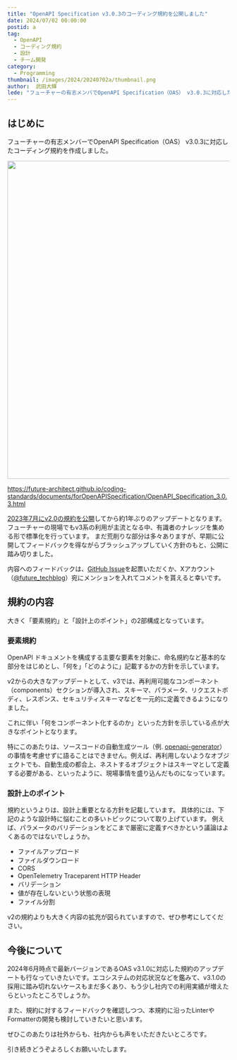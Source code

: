 ```yaml
---
title: "OpenAPI Specification v3.0.3のコーディング規約を公開しました"
date: 2024/07/02 00:00:00
postid: a
tag:
  - OpenAPI
  - コーディング規約
  - 設計
  - チーム開発
category:
  - Programming
thumbnail: /images/2024/20240702a/thumbnail.png
author:  武田大輝
lede: "フューチャーの有志メンバでOpenAPI Specification（OAS） v3.0.3に対応したコーディング規約を作成しました。"
---
```

## はじめに

フューチャーの有志メンバーでOpenAPI Specification（OAS） v3.0.3に対応したコーディング規約を作成しました。

<a href="https://future-architect.github.io/coding-standards/documents/forOpenAPISpecification/OpenAPI_Specification_3.0.3.html">
<img src="/images/2024/20240702a/image.png" alt="" width="1200" height="719" loading="lazy">
</a>

https://future-architect.github.io/coding-standards/documents/forOpenAPISpecification/OpenAPI_Specification_3.0.3.html

[2023年7月にv2.0の規約を公開](https://future-architect.github.io/articles/20230725a/)してから約1年ぶりのアップデートとなります。
フューチャーの現場でもv3系の利用が主流となる中、有識者のナレッジを集める形で標準化を行っています。
まだ荒削りな部分は多々ありますが、早期に公開してフィードバックを得ながらブラッシュアップしていく方針のもと、公開に踏み切りました。

内容へのフィードバックは、[GitHub Issue](https://github.com/future-architect/coding-standards/issues)を起票いただくか、Xアカウント（[@future_techblog](https://twitter.com/future_techblog)）宛にメンションを入れてコメントを貰えると幸いです。

## 規約の内容

大きく「要素規約」と「設計上のポイント」の2部構成となっています。

### 要素規約

OpenAPI ドキュメントを構成する主要な要素を対象に、命名規約など基本的な部分をはじめとし、「何を」「どのように」記載するかの方針を示しています。

v2からの大きなアップデートとして、v3では、再利用可能なコンポーネント（components）セクションが導入され、スキーマ、パラメータ、リクエストボディ、レスポンス、セキュリティスキーマなどを一元的に定義できるようになりました。

これに伴い「何をコンポーネント化するのか」といった方針を示している点が大きなポイントとなります。

特にこのあたりは、ソースコードの自動生成ツール（例. [openapi-generator](https://github.com/OpenAPITools/openapi-generator)）の事情を考慮せずに語ることはできません。例えば、再利用しないようなオブジェクトでも、自動生成の都合上、ネストするオブジェクトはスキーマとして定義する必要がある、といったように、現場事情を盛り込んだものになっています。

### 設計上のポイント

規約というよりは、設計上重要となる方針を記載しています。
具体的には、下記のような設計時に悩むことの多いトピックについて取り上げています。
例えば、パラメータのバリデーションをどこまで厳密に定義すべきかという議論はよくあるのではないでしょうか。

* ファイルアップロード
* ファイルダウンロード
* CORS
* OpenTelemetry Traceparent HTTP Header
* バリデーション
* 値が存在しないという状態の表現
* ファイル分割

v2の規約よりも大きく内容の拡充が図られていますので、ぜひ参考にしてください。

## 今後について

2024年6月時点で最新バージョンであるOAS v3.1.0に対応した規約のアップデートも行なっていきたいです。エコシステムの対応状況などを鑑みて、v3.1.0の採用に踏み切れないケースもまだ多くあり、もう少し社内での利用実績が増えたらといったところでしょうか。

また、規約に対するフィードバックを確認しつつ、本規約に沿ったLinterやFormatterの開発も検討していきたいと思います。

ぜひこのあたりは社外からも、社内からも声をいただきたいところです。

引き続きどうぞよろしくお願いいたします。
